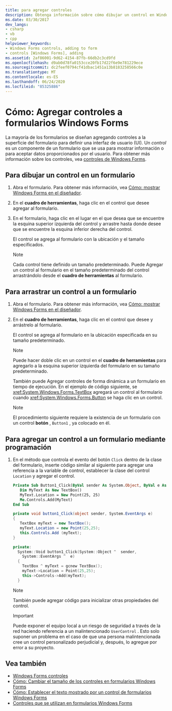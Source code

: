 ```yaml
---
title: para agregar controles
description: Obtenga información sobre cómo dibujar un control en Windows Forms. Un control es un componente de un formulario que puede usar para mostrar información o aceptar datos proporcionados por el usuario.
ms.date: 03/30/2017
dev_langs:
- csharp
- vb
- cpp
helpviewer_keywords:
- Windows Forms controls, adding to form
- controls [Windows Forms], adding
ms.assetid: 2af86001-9d62-4154-87fb-66db2c3cd9fd
ms.openlocfilehash: d9ab0d78fa0153cce20fb17d22f6e9e781229ece
ms.sourcegitcommit: dc2feef0794cf41dbac1451a13b8183258566c0e
ms.translationtype: MT
ms.contentlocale: es-ES
ms.lasthandoff: 06/24/2020
ms.locfileid: "85325886"
---
```

# <a name="how-to-add-controls-to-windows-forms"></a>Cómo: Agregar controles a formularios Windows Forms

La mayoría de los formularios se diseñan agregando controles a la superficie del formulario para definir una interfaz de usuario (UI). Un *control* es un componente de un formulario que se usa para mostrar información o para aceptar datos proporcionados por el usuario. Para obtener más información sobre los controles, vea [controles de Windows Forms](index.md).

## <a name="to-draw-a-control-on-a-form"></a>Para dibujar un control en un formulario

1. Abra el formulario. Para obtener más información, vea [Cómo: mostrar Windows Forms en el diseñador](https://docs.microsoft.com/previous-versions/visualstudio/visual-studio-2010/w5yd62ts(v=vs.100)).

2. En el **cuadro de herramientas**, haga clic en el control que desee agregar al formulario.

3. En el formulario, haga clic en el lugar en el que desea que se encuentre la esquina superior izquierda del control y arrastre hasta donde desee que se encuentre la esquina inferior derecha del control.

    El control se agrega al formulario con la ubicación y el tamaño especificados.

    > [!NOTE]
    > Cada control tiene definido un tamaño predeterminado. Puede Agregar un control al formulario en el tamaño predeterminado del control arrastrándolo desde el **cuadro de herramientas** al formulario.

## <a name="to-drag-a-control-to-a-form"></a>Para arrastrar un control a un formulario

1. Abra el formulario. Para obtener más información, vea [Cómo: mostrar Windows Forms en el diseñador](https://docs.microsoft.com/previous-versions/visualstudio/visual-studio-2010/w5yd62ts(v=vs.100)).

2. En el **cuadro de herramientas**, haga clic en el control que desee y arrástrelo al formulario.

    El control se agrega al formulario en la ubicación especificada en su tamaño predeterminado.

    > [!NOTE]
    > Puede hacer doble clic en un control en el **cuadro de herramientas** para agregarlo a la esquina superior izquierda del formulario en su tamaño predeterminado.

    También puede Agregar controles de forma dinámica a un formulario en tiempo de ejecución. En el ejemplo de código siguiente, se <xref:System.Windows.Forms.TextBox> agregará un control al formulario cuando <xref:System.Windows.Forms.Button> se haga clic en un control.

    > [!NOTE]
    > El procedimiento siguiente requiere la existencia de un formulario con un control **botón** , `Button1` , ya colocado en él.

## <a name="to-add-a-control-to-a-form-programmatically"></a>Para agregar un control a un formulario mediante programación

1. En el método que controla el evento del botón `Click` dentro de la clase del formulario, inserte código similar al siguiente para agregar una referencia a la variable de control, establecer la clase del control `Location` y agregar el control.

    ```vb
    Private Sub Button1_Click(ByVal sender As System.Object, ByVal e As System.EventArgs) Handles Button1.Click
       Dim MyText As New TextBox()
       MyText.Location = New Point(25, 25)
       Me.Controls.Add(MyText)
    End Sub
    ```

    ```csharp
    private void button1_Click(object sender, System.EventArgs e)
    {
       TextBox myText = new TextBox();
       myText.Location = new Point(25,25);
       this.Controls.Add (myText);
    }
    ```

    ```cpp
    private:
      System::Void button1_Click(System::Object ^  sender,
        System::EventArgs ^  e)
      {
        TextBox ^ myText = gcnew TextBox();
        myText->Location = Point(25,25);
        this->Controls->Add(myText);
      }
    ```

    > [!NOTE]
    > También puede agregar código para inicializar otras propiedades del control.

    > [!IMPORTANT]
    > Puede exponer el equipo local a un riesgo de seguridad a través de la red haciendo referencia a un malintencionado `UserControl` . Esto solo suponer un problema en el caso de que una persona malintencionada cree un control personalizado perjudicial y, después, lo agregue por error a su proyecto.

## <a name="see-also"></a>Vea también

- [Windows Forms controles](index.md)
- [Cómo: Cambiar el tamaño de los controles en formularios Windows Forms](how-to-resize-controls-on-windows-forms.md)
- [Cómo: Establecer el texto mostrado por un control de formularios Windows Forms](how-to-set-the-text-displayed-by-a-windows-forms-control.md)
- [Controles que se utilizan en formularios Windows Forms](controls-to-use-on-windows-forms.md)
